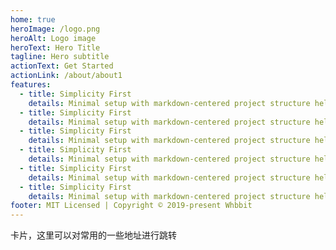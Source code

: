 ```yaml
---
home: true
heroImage: /logo.png
heroAlt: Logo image
heroText: Hero Title
tagline: Hero subtitle
actionText: Get Started
actionLink: /about/about1
features:
  - title: Simplicity First
    details: Minimal setup with markdown-centered project structure helps you focus on writing.
  - title: Simplicity First
    details: Minimal setup with markdown-centered project structure helps you focus on writing.
  - title: Simplicity First
    details: Minimal setup with markdown-centered project structure helps you focus on writing.
  - title: Simplicity First
    details: Minimal setup with markdown-centered project structure helps you focus on writing.
  - title: Simplicity First
    details: Minimal setup with markdown-centered project structure helps you focus on writing.
  - title: Simplicity First
    details: Minimal setup with markdown-centered project structure helps you focus on writing.
footer: MIT Licensed | Copyright © 2019-present Whbbit
---
```


卡片，这里可以对常用的一些地址进行跳转

<w-button />
